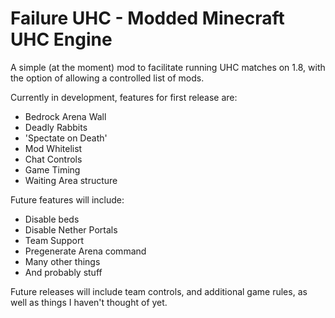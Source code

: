 # Failure UHC - Modded Minecraft UHC Engine

A simple (at the moment) mod to facilitate running UHC matches on 1.8, with the option of allowing a controlled list of mods.

Currently in development, features for first release are:

* Bedrock Arena Wall
* Deadly Rabbits
* 'Spectate on Death'
* Mod Whitelist
* Chat Controls
* Game Timing
* Waiting Area structure

Future features will include:

* Disable beds
* Disable Nether Portals
* Team Support
* Pregenerate Arena command
* Many other things
* And probably stuff

Future releases will include team controls, and additional game rules, as well as things I haven't thought of yet.
